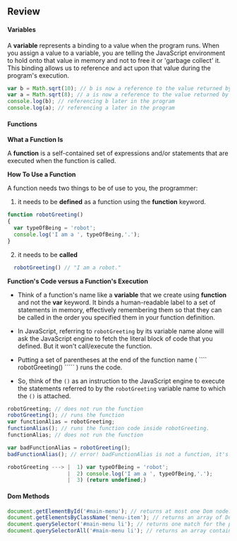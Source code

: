 ## Review

#### Variables

A **variable** represents a binding to a value when the program runs.  When you assign a value to a variable, you are telling the JavaScript environment to hold onto that value in memory and not to free it or 'garbage collect' it.  This binding allows us to reference and act upon that value during the program's execution.

```javascript
var b = Math.sqrt(10); // b is now a reference to the value returned by Math.sqrt(10)
var a = Math.sqrt(8); // a is now a reference to the value returned by Math.sqrt(8)
console.log(b); // referencing b later in the program
console.log(a); // referencing a later in the program

````

#### Functions

**What a Function Is**

A **function** is a self-contained set of expressions and/or statements that are executed when the function is called.

**How To Use a Function**

A function needs two things to be of use to you, the programmer:

1. it needs to be **defined** as a function using the **function** keyword.

````javascript
function robotGreeting()
{
  var typeOfBeing = 'robot';
  console.log('I am a ', typeOfBeing,'.');
}
````
2. it needs to be **called**

````javascript
  robotGreeting() // "I am a robot."
````

**Function's Code versus a Function's Execution**

+ Think of a function's name like a **variable** that we create using **function** and not the **var** keyword. It binds a human-readable label to a set of statements in memory, effectively remembering them so that they can be called in the order you specified them in your function definition. 

+ In JavaScript, referring to ```` robotGreeting ```` by its variable name alone will ask the JavaScript engine to fetch the literal block of code that you defined. But it won't call/execute the function.

+ Putting a set of parentheses at the end of the function name ( ```` robotGreeting() ````` ) runs the code.
+ So, think of the ````()```` as an instruction to the JavaScript engine to execute the statements referred to by the ````robotGreeting```` variable name to which the ````()```` is attached.

````javascript
robotGreeting; // does not run the function
robotGreeting(); // runs the function
var functionAlias = robotGreeting;
functionAlias(); // runs the function code inside robotGreeting.  
functionAlias; // does not run the function

var badFunctionAlias = robotGreeting();
badFunctionAlias(); // error! badFunctionAlias is not a function, it's an undefined variable. Can you figure out why?

````

````javascript
robotGreeting ---> |  1) var typeOfBeing = 'robot';
                   |  2) console.log('I am a ', typeOfBeing,'.');
                   |  3) (return undefined;) 
````
#### Dom Methods

````javascript 
document.getElementById('#main-menu'); // returns at most one Dom node.
document.getElementsByClassName('menu-item'); // returns an array of Dom nodes.
document.querySelector('#main-menu li'); // returns one match for the provided selector
document.querySelectorAll('#main-menu li'); // returns an array containing all matches of the provided selector
````
